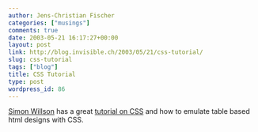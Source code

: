 ```yaml
---
author: Jens-Christian Fischer
categories: ["musings"]
comments: true
date: 2003-05-21 16:17:27+00:00
layout: post
link: http://blog.invisible.ch/2003/05/21/css-tutorial/
slug: css-tutorial
tags: ["blog"]
title: CSS Tutorial
type: post
wordpress_id: 86
---
```


[Simon Willson](http://simon.incutio.com/) has a great [tutorial on CSS](http://simon.incutio.com/categories/csstutorial/) and how to emulate table based html designs with CSS.
